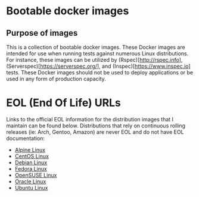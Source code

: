# Bootable docker images

## Purpose of images
This is a collection of bootable docker images. These Docker images are intended for use when running tests against numerous Linux distributions. For instance, these images can be utilized by (Rspec)[http://rspec.info], (Serverspec)[https://serverspec.org/], and (Inspec)[https://www.inspec.io] tests. These Docker images should not be used to deploy applications or be used in any form of production capacity.


# EOL (End Of Life) URLs
Links to the official EOL information for the distribution images that I maintain can be found below. Distributions that rely on continuous rolling releases (ie: Arch, Gentoo, Amazon) are never EOL and do not have EOL documentation:

 - [Alpine Linux](https://wiki.alpinelinux.org/wiki/Alpine_Linux:Releases)
 - [CentOS Linux](https://wiki.centos.org/FAQ/General)
 - [Debian Linux](https://wiki.debian.org/DebianReleases)
 - [Fedora Linux](https://fedoraproject.org/wiki/End_of_life)
 - [OpenSUSE Linux](https://en.opensuse.org/Lifetime)
 - [Oracle Linux](http://www.oracle.com/us/support/library/elsp-lifetime-069338.pdf)
 - [Ubuntu Linux](https://wiki.ubuntu.com/Releases)
